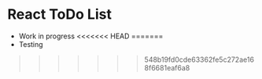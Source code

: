 # React ToDo List

- Work in progress
<<<<<<< HEAD
=======
- Testing
>>>>>>> 548b19fd0cde63362fe5c272ae168f6681eaf6a8
